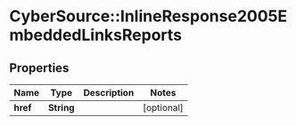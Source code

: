 # CyberSource::InlineResponse2005EmbeddedLinksReports

## Properties
Name | Type | Description | Notes
------------ | ------------- | ------------- | -------------
**href** | **String** |  | [optional] 


